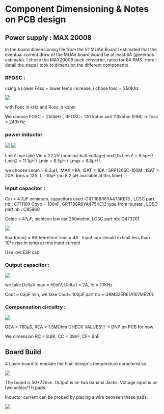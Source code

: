 # Component Dimensioning & Notes on PCB design

## Power supply : MAX 20008 

 In the board dimensioning file from the V1 MUAV Board I estimated that the eventual current draw of the MUAV board would be at least 6A (generous estimate).  I chose the MAX20008 buck converter, rated for 8A RMS. Here i detail the steps i took to dimension the different components . 

### RFOSC : 


using a Lower Fosc = lower temp increase, i chose fosc = 250Khz



![](images/RFOSC.png)


with Fosc in kHz and Rosc in kohm 

We choose FOSC = 250kHz , RFOSC= 120 kohm soit 110kohm (E96) -> fosc = 243kHz

### power inductor 

![](images/L_pt1.png)
![](images/l_pt2.png)

Lmin1: we take Vin = 22.2V (nominal batt voltage)
m=0,15
Lmin1 = 6.5µH \\
Lmin2 = 11.1µH \\
Lmin = 6.5µH \\
Lmax = 6.8µH \\ 

we choose Lnom = 8.2µH, IMAX =8A, ISAT = 10A  : SRP1265C-100M : ISAT = 20A, Irms = 12A, L =10µF (no 8.2 µH available at this time)

### Input capacitor : 

Cin = 4.7µF minimum, capacitors used :GRT188R6YA475KE13 , LCSC part nb : C711100
Cbyp = 100nF, GRT188R6YA475KE13 type from murata , LCSC part nb : C85960

Celec = 47µF,  nichicon low esr 250mohm, LCSC part nb: C473201 

![](images/irms_input.png) 



Iload(max) = 8A tehrefore Irms = 4A . Input cap should exhibit less than 10°c rise in temp at rms input current

Use low ESR cap 

### Output capacitor : 

![](images/output_cap.png) 

we take DeltaV max = 50mV, Delta I = 2A,  fc = 10KHz 

Cout = 63µF min, we take  Cout= 100µF part nb =  GRM32ER61A107ME20L

### Compensation circuitry : 

![](images/compensation_network_dimensiong.png)


GEA = 780µS, REA = 1.5MOhm   CHECK VALUES!!! -> DNP on PCB for now


We dimension RC = 8.8K, 
             CC = 39nF, 
             CF= 9nF 


## Board Build

4 Layer board to emulate the final design's temperature caracteristics. 

![](images/max20008_eval.png)


The board is 50*72mm. Output is on two banana Jacks. Voltage input is on two solder/TH pads.  

Inductor current can be probed by placing a wire between these pads: 

![](images/Il_mes.png)